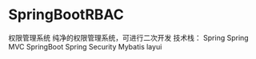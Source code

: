 # SpringBootRBAC
权限管理系统
纯净的权限管理系统，可进行二次开发
技术栈：
Spring
Spring MVC
SpringBoot
Spring Security
Mybatis
layui
